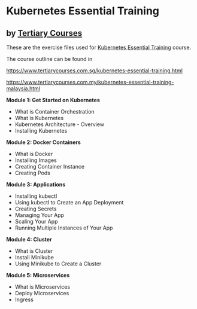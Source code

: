 # Kubernetes Essential Training
## by [Tertiary Courses](https://www.tertiarycourses.com.sg/)

These are the exercise files used for [Kubernetes Essential Training](https://www.tertiarycourses.com.sg/kubernetes-essential-training.html) course. 

The course outline can be found in 

https://www.tertiarycourses.com.sg/kubernetes-essential-training.html

https://www.tertiarycourses.com.my/kubernetes-essential-training-malaysia.html

<p><strong>Module 1: Get Started on Kubernetes</strong></p>
<ul>
<li>What is Container Orchestration</li>
<li>What is Kubernetes</li>
<li>Kubernetes Architecture - Overview</li>
<li>Installing Kubernetes</li>
</ul>
<p><strong>Module 2: Docker Containers</strong></p>
<ul>
<li>What is Docker&nbsp;</li>
<li>Installing Images&nbsp;</li>
<li>Creating Container Instance</li>
<li>Creating Pods</li>
</ul>
<p><strong>Module 3: Applications</strong></p>
<ul>
<li>Installing kubectl</li>
<li>Using kubectl to Create an App Deployment</li>
<li>Creating Secrets</li>
<li>Managing Your App</li>
<li>Scaling Your App</li>
<li>Running Multiple Instances of Your App</li>
</ul>
<p><strong>Module 4: Cluster</strong></p>
<ul>
<li>What is Cluster</li>
<li>Install Minikube</li>
<li>Using Minikube to Create a Cluster</li>
</ul>
<p><strong>Module 5: Microservices</strong></p>
<ul>
<li>What is Microservices</li>
<li>Deploy Microservices</li>
<li>Ingress</li>
</ul>
